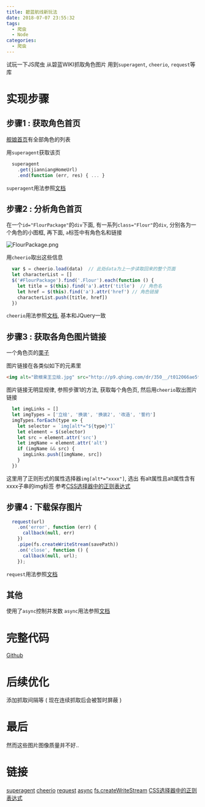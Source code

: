 ```yaml
---
title: 碧蓝航线新玩法
date: 2018-07-07 23:55:32
tags:
  - 爬虫
  - Node
categories:
  - 爬虫
---
```


试玩一下JS爬虫
从碧蓝WIKI抓取角色图片
用到`superagent`, `cheerio`, `request`等库

<!-- more -->

# 实现步骤

## 步骤1 : 获取角色首页

[舰娘首页](http://wiki.joyme.com/blhx/%E8%88%B0%E5%A8%98)有全部角色的列表

用`superagent`获取该页

```JavaScript
  superagent
    .get(jianniangHomeUrl)
    .end(function (err, res) { ... }
```

`superagent`用法参照[文档](https://visionmedia.github.io/superagent/)

## 步骤2 : 分析角色首页

在一个`id="FlourPackage"`的`div`下面,
有一系列`class="Flour"`的`div`, 分别各为一个角色的小图框,
再下面, `a`标签中有角色名和链接

![FlourPackage.png](FlourPackage.png)

用`cheerio`取出这些信息

```JavaScript
  var $ = cheerio.load(data)  // 此处data为上一步读取回来的整个页面
  let characterList = []
  $('#FlourPackage').find('.Flour').each(function () {
    let title = $(this).find('a').attr('title')  // 角色名
    let href = $(this).find('a').attr('href') // 角色链接
    characterList.push([title, href])
  })
```

`cheerio`用法参照[文档](https://visionmedia.github.io/superagent/), 基本和JQuery一致

## 步骤3 : 获取各角色图片链接

一个角色页的[栗子](http://wiki.joyme.com/blhx/%E6%AC%A7%E6%A0%B9%E4%BA%B2%E7%8E%8B)

图片链接在各类似如下的元素里

```HTML
<img alt="欧根亲王立绘.jpg" src="http://p9.qhimg.com/dr/350__/t012066ae5fe5a20298.jpg" ... />
```

图片链接无明显规律, 参照步骤1的方法, 获取每个角色页, 然后用`cheerio`取出图片链接

```JavaScript
  let imgLinks = []
  let imgTypes = ['立绘', '换装', '换装2', '改造', '誓约']
  imgTypes.forEach(type => {
    let selector = `img[alt*="${type}"]`
    let element = $(selector)
    let src = element.attr('src')
    let imgName = element.attr('alt')
    if (imgName && src) {
      imgLinks.push([imgName, src])
    }
  })
```

这里用了正则形式的属性选择器`img[alt*="xxxx"]`, 选出 有alt属性且alt属性含有xxxx子串的img标签
参考[CSS选择器中的正则表达式](https://www.zhangxinxu.com/wordpress/2016/08/regular-expression-in-css-selector/)

## 步骤4 : 下载保存图片

```JavaScript
  request(url)
    .on('error', function (err) {
      callback(null, err)
    })
    .pipe(fs.createWriteStream(savePath))
    .on('close', function () {
      callback(null, url);
    });
```

`request`用法参照[文档](https://github.com/request/request)

## 其他

使用了`async`控制并发数
`async`用法参照[文档](https://caolan.github.io/async/docs.html)

# 完整代码

[Github](https://github.com/chess99/blhx-spider)

# 后续优化

添加抓取间隔等 ( 现在连续抓取后会被暂时屏蔽 )

# 最后

然而这些图片图像质量并不好..

# 链接

[superagent](https://visionmedia.github.io/superagent/)
[cheerio](https://github.com/cheeriojs/cheerio)
[request](https://github.com/request/request)
[async](https://caolan.github.io/async/docs.html)
[fs.createWriteStream](http://nodejs.cn/api/fs.html#fs_fs_createwritestream_path_options)
[CSS选择器中的正则表达式](https://www.zhangxinxu.com/wordpress/2016/08/regular-expression-in-css-selector/)